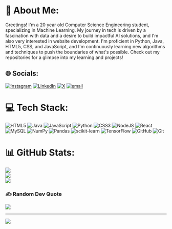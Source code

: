 # 💫 About Me:
Greetings! I'm a 20 year old Computer Science Engineering student, specializing in Machine Learning. My journey in tech is driven by a fascination with data and a desire to build impactful AI solutions, and I'm also very interested in website development. I'm proficient in Python, Java, HTML5, CSS, and JavaScript, and I'm continuously learning new algorithms and techniques to push the boundaries of what's possible. Check out my repositories for a glimpse into my learning and projects!


## 🌐 Socials:
[![Instagram](https://img.shields.io/badge/Instagram-%23E4405F.svg?logo=Instagram&logoColor=white)](https://instagram.com/aniketsapehia) [![LinkedIn](https://img.shields.io/badge/LinkedIn-%230077B5.svg?logo=linkedin&logoColor=white)](https://linkedin.com/in/aniketsapehia) [![X](https://img.shields.io/badge/X-black.svg?logo=X&logoColor=white)](https://x.com/aniketsapehia) [![email](https://img.shields.io/badge/Email-D14836?logo=gmail&logoColor=white)](mailto:aniket.sapehia23@lpu.in) 

# 💻 Tech Stack:
![HTML5](https://img.shields.io/badge/html5-%23E34F26.svg?style=for-the-badge&logo=html5&logoColor=white) ![Java](https://img.shields.io/badge/java-%23ED8B00.svg?style=for-the-badge&logo=openjdk&logoColor=white) ![JavaScript](https://img.shields.io/badge/javascript-%23323330.svg?style=for-the-badge&logo=javascript&logoColor=%23F7DF1E) ![Python](https://img.shields.io/badge/python-3670A0?style=for-the-badge&logo=python&logoColor=ffdd54) ![CSS3](https://img.shields.io/badge/css3-%231572B6.svg?style=for-the-badge&logo=css3&logoColor=white) ![NodeJS](https://img.shields.io/badge/node.js-6DA55F?style=for-the-badge&logo=node.js&logoColor=white) ![React](https://img.shields.io/badge/react-%2320232a.svg?style=for-the-badge&logo=react&logoColor=%2361DAFB) ![MySQL](https://img.shields.io/badge/mysql-4479A1.svg?style=for-the-badge&logo=mysql&logoColor=white) ![NumPy](https://img.shields.io/badge/numpy-%23013243.svg?style=for-the-badge&logo=numpy&logoColor=white) ![Pandas](https://img.shields.io/badge/pandas-%23150458.svg?style=for-the-badge&logo=pandas&logoColor=white) ![scikit-learn](https://img.shields.io/badge/scikit--learn-%23F7931E.svg?style=for-the-badge&logo=scikit-learn&logoColor=white) ![TensorFlow](https://img.shields.io/badge/TensorFlow-%23FF6F00.svg?style=for-the-badge&logo=TensorFlow&logoColor=white) ![GitHub](https://img.shields.io/badge/github-%23121011.svg?style=for-the-badge&logo=github&logoColor=white) ![Git](https://img.shields.io/badge/git-%23F05033.svg?style=for-the-badge&logo=git&logoColor=white)
# 📊 GitHub Stats:
![](https://github-readme-stats.vercel.app/api?username=AniketSapehia&theme=default&hide_border=false&include_all_commits=true&count_private=true)<br/>
![](https://nirzak-streak-stats.vercel.app/?user=AniketSapehia&theme=default&hide_border=false)<br/>
![](https://github-readme-stats.vercel.app/api/top-langs/?username=AniketSapehia&theme=default&hide_border=false&include_all_commits=true&count_private=true&layout=compact)

### ✍️ Random Dev Quote
![](https://quotes-github-readme.vercel.app/api?type=horizontal&theme=radical)

---
[![](https://visitcount.itsvg.in/api?id=AniketSapehia&icon=0&color=0)](https://visitcount.itsvg.in)

<!-- Proudly created with GPRM ( https://gprm.itsvg.in ) -->
